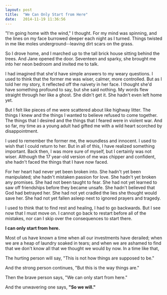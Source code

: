 ```yaml
---
layout: post
title:  "We Can Only Start from Here"
date:   2014-11-19 11:36:56
---
```


"I'm going home with the wind," I thought. For my mind was spinning, and the lines on my face burrowed deeper each night as I turned. Things twisted in me like moles underground--leaving dirt scars on the grass.

So I drove home, and I marched up to the tall brick house sitting behind the trees. And Jane opened the door. Seventeen and sparky, she brought me into her neon bedroom and invited me to talk.

I had imagined that she'd have simple answers to my weary questions. I used to think that the former me was wiser, calmer, more controlled. But as I told her my story, it reflected off the naivety in her face. I thought she'd have something profound to say, but she said nothing. My words flew straight through her like a ghost. She didn't get it. She hadn't even left home yet.

But I felt like pieces of me were scattered about like highway litter. The things I knew and the things I wanted to believe refused to come together. The things that I desired and the things that I feared were in violent war. And so far, my time as a young adult had gifted me with a wild heart scorched by disappointment.

I used to remember the former me, the woundless and innocent. I used to wish that I could return to her. But in all of this, I have realized something important. Back then, I was more sure of myself, but I certainly was not wiser. Although the 17 year-old version of me was chipper and confident, she hadn't faced the things that I have now faced. 

For her heart had never yet been broken into. She hadn't yet been manipulated; she hadn't mistaken passion for love. She hadn't yet broken any promises. She had not been taught to fear. She had not yet learned to saw off friendships before they became unsafe. She hadn't believed that God had betrayed her. She had not yet cradled the lies she thought would save her. She had not yet fallen asleep next to ignored prayers and tragedy.

I used to think that to find rest and healing, I had to go backwards. But I see now that I must move on. I cannot go back to restart before all of the mistakes, nor can I skip over the consequences to start there.

**I can only start from here.**

Most of us have known a time when all our investments have derailed; when we are a heap of laundry soaked in tears; and when we are ashamed to find that we don't know all that we thought we would by now. In a time like that, 

The hurting person will say, "This is not how things are supposed to be."
 
And the strong person continues, "But this is the way things are." 

Then the brave person says, "We can only start from here." 

And the unwavering one says, **"So we will."**
